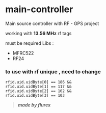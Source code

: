 # main-controller

Main source controller with RF - GPS project

working with **13.56 MHz** rf tags

must be required Libs : 
- MFRC522
- RF24

### to use with rf unique , need to change
```
rfid.uid.uidByte[0] == 186 &&
rfid.uid.uidByte[1] == 117 &&
rfid.uid.uidByte[2] == 102 &&
rfid.uid.uidByte[3] == 103
```


>***made by flurex***
